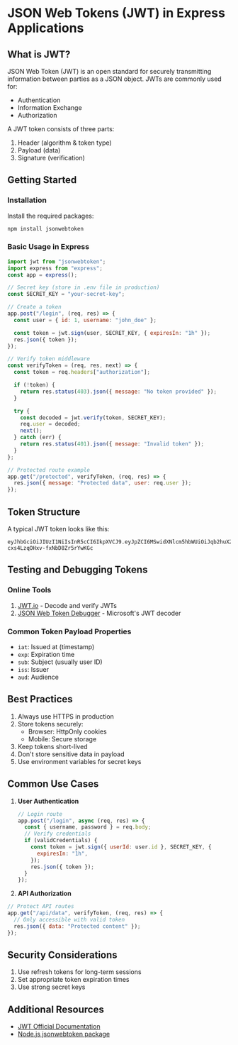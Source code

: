 # JSON Web Tokens (JWT) in Express Applications

## What is JWT?

JSON Web Token (JWT) is an open standard for securely transmitting information between parties as a JSON object. JWTs are commonly used for:

- Authentication
- Information Exchange
- Authorization

A JWT token consists of three parts:

1. Header (algorithm & token type)
2. Payload (data)
3. Signature (verification)

## Getting Started

### Installation

Install the required packages:

```bash
npm install jsonwebtoken
```

### Basic Usage in Express

```javascript
import jwt from "jsonwebtoken";
import express from "express";
const app = express();

// Secret key (store in .env file in production)
const SECRET_KEY = "your-secret-key";

// Create a token
app.post("/login", (req, res) => {
  const user = { id: 1, username: "john_doe" };

  const token = jwt.sign(user, SECRET_KEY, { expiresIn: "1h" });
  res.json({ token });
});

// Verify token middleware
const verifyToken = (req, res, next) => {
  const token = req.headers["authorization"];

  if (!token) {
    return res.status(403).json({ message: "No token provided" });
  }

  try {
    const decoded = jwt.verify(token, SECRET_KEY);
    req.user = decoded;
    next();
  } catch (err) {
    return res.status(401).json({ message: "Invalid token" });
  }
};

// Protected route example
app.get("/protected", verifyToken, (req, res) => {
  res.json({ message: "Protected data", user: req.user });
});
```

## Token Structure

A typical JWT token looks like this:

```text
eyJhbGciOiJIUzI1NiIsInR5cCI6IkpXVCJ9.eyJpZCI6MSwidXNlcm5hbWUiOiJqb2huX2RvZSIsImlhdCI6MTYxNjE1MTYzMX0.gQxqyVHKZJVNw5z-cxs4LzqOHxv-fxNbD8Zr5rYwKGc
```

## Testing and Debugging Tokens

### Online Tools

1. [JWT.io](https://jwt.io/) - Decode and verify JWTs
2. [JSON Web Token Debugger](https://jwt.ms/) - Microsoft's JWT decoder

### Common Token Payload Properties

- `iat`: Issued at (timestamp)
- `exp`: Expiration time
- `sub`: Subject (usually user ID)
- `iss`: Issuer
- `aud`: Audience

## Best Practices

1. Always use HTTPS in production
2. Store tokens securely:
   - Browser: HttpOnly cookies
   - Mobile: Secure storage
3. Keep tokens short-lived
4. Don't store sensitive data in payload
5. Use environment variables for secret keys

## Common Use Cases

1. **User Authentication**

   ```javascript
   // Login route
   app.post("/login", async (req, res) => {
     const { username, password } = req.body;
     // Verify credentials
     if (validCredentials) {
       const token = jwt.sign({ userId: user.id }, SECRET_KEY, {
         expiresIn: "1h",
       });
       res.json({ token });
     }
   });
   ```

2. **API Authorization**

```javascript
// Protect API routes
app.get("/api/data", verifyToken, (req, res) => {
  // Only accessible with valid token
  res.json({ data: "Protected content" });
});
```

## Security Considerations

1. Use refresh tokens for long-term sessions
2. Set appropriate token expiration times
3. Use strong secret keys

## Additional Resources

- [JWT Official Documentation](https://jwt.io/introduction)
- [Node.js jsonwebtoken package](https://github.com/auth0/node-jsonwebtoken)
